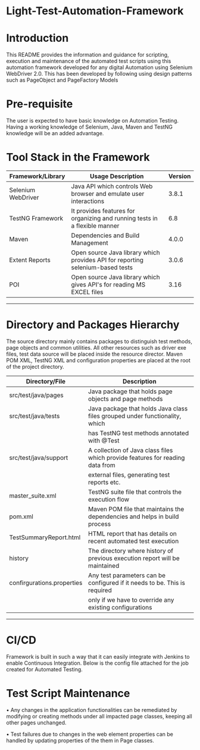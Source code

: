 # Light-Test-Automation-Framework

# Introduction

This README provides the information and guidance for scripting, execution and maintenance of the automated test scripts using this automation framework developed for any digital Automation using Selenium WebDriver 2.0. This has been developed by following using design patterns such as PageObject and PageFactory Models

# Pre-requisite

The user is expected to have basic knowledge on Automation Testing. Having a working knowledge of Selenium, Java, Maven and TestNG knowledge will be an added advantage.

# Tool Stack in the Framework

Framework/Library                       | Usage Description                                                     | Version
--------------------------------------- | ----------------------------------------------------------------------| -------
Selenium WebDriver                      | Java API which controls Web browser and emulate user interactions     | 3.8.1 
TestNG Framework                        | It provides features for organizing and running tests in a flexible manner  | 6.8
Maven                                   | Dependencies and Build Management                                     | 4.0.0
Extent Reports                     | Open source Java library which provides API for reporting selenium-based tests | 3.0.6                                                       
POI                                     | Open source Java library which gives API's for reading MS EXCEL files | 3.16

----------------------------------------------------------------------------------------------------------------------------

# Directory and Packages Hierarchy

The source directory mainly contains packages to distinguish test methods, page objects and common utilities. All other resources such as driver exe files, test data source will be placed inside the resource director. Maven POM XML, TestNG XML and configuration properties are placed at the root of the project directory.

Directory/File                                 | Description                                                    
---------------------------------------------- | ------------------------------------------------------------------------
src/test/java/pages                            | Java package that holds page objects and page methods
src/test/java/tests                            | Java package that holds Java class files grouped under functionality, which
                                               | has TestNG test methods annotated with @Test
src/test/java/support                          | A collection of Java class files which provide features for reading data from 
                                               | external files, generating test reports etc.
master_suite.xml                               | TestNG suite file that controls the execution flow
pom.xml                                        | Maven POM file that maintains the dependencies and helps in build process
TestSummaryReport.html                         | HTML report that has details on recent automated test execution
history                                        | The directory where history of previous execution report will be maintained
confirgurations.properties                     | Any test parameters can be configured if it needs to be. This is required       
                                               | only if we have to override any existing configurations

----------------------------------------------------------------------------------------------------------------------------

# CI/CD

Framework is built in such a way that it can easily integrate with Jenkins to enable Continuous Integration.  Below is the config file attached for the job created for Automated Testing. 


# Test Script Maintenance

•	Any changes in the application functionalities can be remediated by modifying or creating methods under all impacted page classes, keeping all other pages unchanged.

•	Test failures due to changes in the web element properties can be handled by updating properties of the them in Page classes. 
